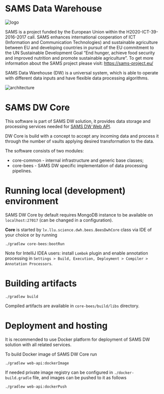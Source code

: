 # SAMS Data Warehouse

![logo](https://sams-project.eu/wp-content/uploads/2019/11/SAMS-DW.png)

SAMS is a project funded by the European Union within the H2020-ICT-39-2016-2017 call. 
SAMS enhances international cooperation of ICT (Information and Communication Technologies) 
and sustainable agriculture between EU and developing countries in pursuit of the EU commitment 
to the UN Sustainable Development Goal “End hunger, achieve food security and improved nutrition 
and promote sustainable agriculture”.
To get more information about the SAMS project please visit: https://sams-project.eu/

SAMS Data Warehouse (DW) is a universal system, which is able to operate with different
 data inputs and have flexible data processing algorithms. 

![architecture](https://github.com/Vitaljok/sams-dw/raw/master/front-end/src/assets/DW-concept-new.svg)

# SAMS DW Core
This software is part of SAMS DW solution, it provides data storage and processing 
services needed for [SAMS DW Web API](https://github.com/Vitaljok/sams-dw/).

DW Core is build with a concept to accept any incoming data and process it through the 
number of vaults applying desired transformation to the data.

The software consists of two modules:
* core-common - internal infrastructure and generic base classes;
* core-bees - SAMS DW specific implementation of data processing pipelines.

# Running local (development) environment
SAMS DW Core by default requires MongoDB instance to be available on 
`localhost:27017` (can be changed in a configuration).

**Core** is started by `lv.llu.science.dwh.bees.BeesDwhCore` class via IDE of your choice 
or by running 
```
./gradlew core-bees:bootRun
```

Note for IntelliJ IDEA users: install `Lombok` plugin 
and enable annotation processing in `Settings > Build, Execution, Deployment > Compiler > Annotation Processors`.

# Building artifacts
```
./gradlew build
```
Compiled artifacts are available in `core-bees/build/libs` directory.

# Deployment and hosting

It is recommended to use Docker platform for deployment of SAMS DW solution 
with all related services.

To build Docker image of SAMS DW Core run
```
./gradlew web-api:dockerImage
```

If needed private image registry can be configured in `./docker-build.gradle` file, 
and images can be pushed to it as follows
 
```
./gradlew web-api:dockerPush
```